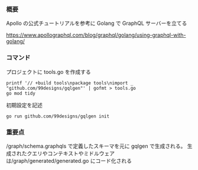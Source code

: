 ### 概要

Apollo の公式チュートリアルを参考に Golang で GraphQL サーバーを立てる

https://www.apollographql.com/blog/graphql/golang/using-graphql-with-golang/

### コマンド

プロジェクトに tools.go を作成する

```
printf '// +build tools\npackage tools\nimport _ "github.com/99designs/gqlgen"' | gofmt > tools.go
go mod tidy
```

初期設定を記述

```
go run github.com/99designs/gqlgen init
```

### 重要点

/graph/schema.graphqls で定義したスキーマを元に gqlgen で生成される。
生成されたクエリやコンテキストやミドルウェアは/graph/generated/generated.go にコード化される
